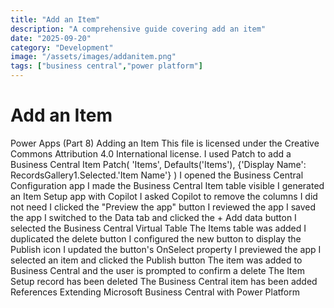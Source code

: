 ```yaml
---
title: "Add an Item"
description: "A comprehensive guide covering add an item"
date: "2025-09-20"
category: "Development"
image: "/assets/images/addanitem.png"
tags: ["business central","power platform"]
---
```


# Add an Item

Power Apps (Part 8) Adding an Item This file is licensed under the Creative Commons Attribution 4.0 International license. I used Patch to add a Business Central Item Patch( 'Items', Defaults('Items'), {'Display Name': RecordsGallery1.Selected.'Item Name'} ) I opened the Business Central Configuration app I made the Business Central Item table visible I generated an Item Setup app with Copilot I asked Copilot to remove the columns I did not need I clicked the "Preview the app" button I reviewed the app I saved the app I switched to the Data tab and clicked the + Add data button I selected the Business Central Virtual Table The Items table was added I duplicated the delete button I configured the new button to display the Publish icon I updated the button's OnSelect property I previewed the app I selected an item and clicked the Publish button The item was added to Business Central and the user is prompted to confirm a delete The Item Setup record has been deleted The Business Central item has been added References Extending Microsoft Business Central with Power Platform
